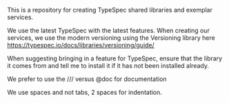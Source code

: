 This is a repository for creating TypeSpec shared libraries and exemplar services.

We use the latest TypeSpec with the latest features.  When creating our services, we use the modern versioning using the Versioning library here https://typespec.io/docs/libraries/versioning/guide/

When suggesting bringing in a feature for TypeSpec, ensure that the library it comes from and tell me to install it if it has not been installed already.

We prefer to use the /// versus @doc for documentation

We use spaces and not tabs, 2 spaces for indentation.
